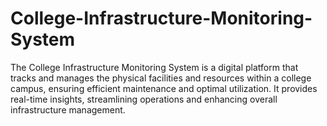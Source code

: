 # College-Infrastructure-Monitoring-System
The College Infrastructure Monitoring System is a digital platform that tracks and manages the physical facilities and resources within a college campus, ensuring efficient maintenance and optimal utilization. It provides real-time insights, streamlining operations and enhancing overall infrastructure management.
